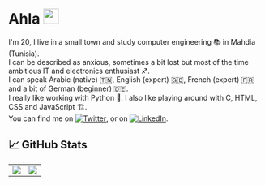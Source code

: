 <!-- [![Header](https://raw.githubusercontent.com/SamirBz/SamirBz/master/readme_header.png "Header")](linkhere) -->

# Ahla  <img src="https://raw.githubusercontent.com/MartinHeinz/MartinHeinz/master/wave.gif" width="30px">


I'm 20, I live in a small town and study computer engineering 📚 in Mahdia (Tunisia). <br>
I can be described as anxious, sometimes a bit lost but most of the time ambitious IT and electronics enthusiast ♐. <br>
I can speak Arabic (native) 🇹🇳, English (expert) 🇬🇧, French (expert) 🇫🇷 and a bit of German (beginner) 🇩🇪. <br>
I really like working with Python 🐍. I also like playing around with C, HTML, CSS and JavaScript 🏗️. <br>
You can find me on [![Twitter][1.2]][1],  or on [![LinkedIn][3.2]][3]. <br>



## &#x1f4c8; GitHub Stats

<table>
  <tr>
    <td>
      <img align="center" src="https://github-readme-stats.vercel.app/api/top-langs/?username=SamirBz&theme=radical" />
    </td>
    <td>
      <img align="center" src="https://github-readme-stats.vercel.app/api?username=SamirBz&show_icons=true&theme=radical" />
    </td>
  </tr>
</table>



<!-- links to social media icons -->

<!-- icons with padding -->

[1.1]: http://i.imgur.com/P3YfQoD.png (facebook icon with padding)
[2.1]: http://i.imgur.com/0o48UoR.png (github icon with padding)

<!-- icons without padding -->

[1.2]: http://i.imgur.com/fep1WsG.png (facebook icon without padding)
[2.2]: http://i.imgur.com/9I6NRUm.png (github icon without padding)
[3.2]: https://raw.githubusercontent.com/MartinHeinz/MartinHeinz/master/linkedin-3-16.png (LinkedIn icon without padding)


<!-- links to your social media accounts -->

[1]: https://facebook.com/salleeta
[2]: https://github.com/SamirBz
[3]: https://www.linkedin.com/in/SamirBz

